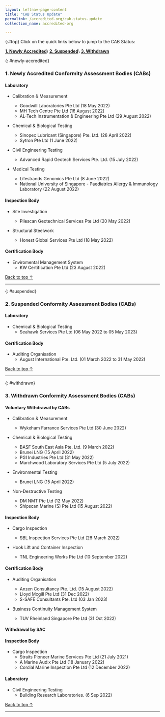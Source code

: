 ```yaml
---
layout: leftnav-page-content
title: "CAB Status Update"
permalink: /accredited-org/cab-status-update
collection_name: accredited-org

---
```


{:#top}
Click on the quick links below to jump to the CAB Status:

**[1. Newly Accredited](#newly-accredited)**\\
**[2. Suspended](#suspended)**\\
**[3. Withdrawn](#withdrawn)**


{: #newly-accredited}
### 1. Newly Accredited Conformity Assessment Bodies (CABs) 
   

#### Laboratory

* Calibration & Measurement 
  * Goodwill Laboratories Pte Ltd (18 May 2022)
  * MH Tech Centre Pte Ltd (16 August 2022)
  * AL-Tech Instrumentation & Engineering Pte Ltd (29 August 2022)


* Chemical & Biological Testing 
  * Sinopec Lubricant (Singapore) Pte. Ltd. (28 April 2022)
  * Sytron Pte Ltd (1 June 2022)


* Civil Engineering Testing
  * Advanced Rapid Geotech Services Pte. Ltd. (15 July 2022)


* Medical Testing
  * Lifestrands Genomics Pte Ltd (8 June 2022)
  * National University of Singapore - Paediatrics Allergy & Immunology Laboratory (22 August 2022)
  


#### Inspection Body


* Site Investigation
  * Pilescan Geotechnical Services Pte Ltd (30 May 2022)


* Structural Steelwork
  * Honest Global Services Pte Ltd (18 May 2022)


#### Certification Body


* Enviromental Management System
  * KW Certification Pte Ltd (23 August 2022)



[Back to top ↑](#top)

---

{: #suspended}
### 2. Suspended Conformity Assessment Bodies (CABs)


#### Laboratory

* Chemical & Biological Testing 
  * Seahawk Services Pte Ltd (06 May 2022 to 05 May 2023)


#### Certification Body

* Auditing Organisation
  * August International Pte. Ltd. (01 March 2022 to 31 May 2022)
 
 

[Back to top ↑](#top)

---

{: #withdrawn}
### 3. Withdrawn Conformity Assessment Bodies (CABs)


#### **Voluntary Withdrawal by CABs**

* Calibration & Measurement
  * Wykeham Farrance Services Pte Ltd (30 June 2022)

* Chemical & Biological Testing 
  * BASF South East Asia Pte. Ltd. (9 March 2022)
  * Brunei LNG (15 April 2022)
  * PGI Industries Pte Ltd (31 May 2022)
  * Marchwood Laboratory Services Pte Ltd (5 July 2022)


* Environmental Testing 
  * Brunei LNG (15 April 2022)

* Non-Destructive Testing 
  * DM NMT Pte Ltd (12 May 2022)
  * Shipscan Marine (S) Pte Ltd (15 August 2022)


#### Inspection Body

* Cargo Inspection
  * SBL Inspection Services Pte Ltd (28 March 2022)

* Hook Lift and Container Inspection
  * TNL Engineering Works Pte Ltd (10 September 2022)



#### Certification Body

* Auditing Organisation
  * Anzen Consultancy Pte. Ltd. (15 August 2022)
  * Lloyd Mcgill Pte Ltd (31 Dec 2022)
  * S-SAFE Consultants Pte. Ltd (03 Jan 2023)

* Business Continuity Management System
  * TUV Rheinland Singapore Pte Ltd (31 Oct 2022)
  

#### **Withdrawal by SAC**

#### Inspection Body

* Cargo Inspection
  * Straits Pioneer Marine Services Pte Ltd (21 July 2021)
  * A Marine Audix Pte Ltd (18 January 2022)
  * Cordial Marine Inspection Pte Ltd (12 December 2022)


#### Laboratory

* Civil Engineering Testing
  * Building Research Laboratories. (6  Sep 2022)
  

[Back to top ↑](#top)

---

